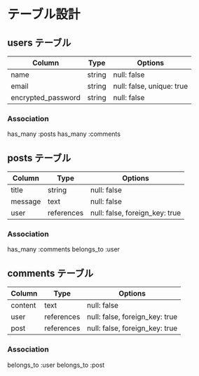 # テーブル設計

## users テーブル

| Column             | Type   | Options                   |
| ------------------ | ------ | ------------------------- |
| name               | string | null: false               |
| email              | string | null: false, unique: true |
| encrypted_password | string | null: false               |  

### Association

  has_many :posts
  has_many :comments

## posts テーブル

| Column  | Type       | Options                        |
| ------- | ---------- | ------------------------------ |
| title   | string     | null: false                    |
| message | text       | null: false                    |
| user    | references | null: false, foreign_key: true |

### Association
  
  has_many :comments
  belongs_to :user

## comments テーブル

| Column  | Type       | Options                        |    
| ------- | ---------- | ------------------------------ |
| content | text       | null: false                    |
| user    | references | null: false, foreign_key: true |       
| post    | references | null: false, foreign_key: true |

### Association

  belongs_to :user
  belongs_to :post